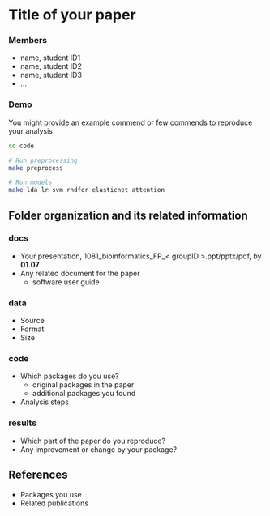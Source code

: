 # Title of your paper
### Members
* name, student ID1
* name, student ID2
* name, student ID3
* ...

### Demo
You might provide an example commend or few commends to reproduce your analysis
```bash
cd code

# Run preprocessing
make preprocess

# Run models
make lda lr svm rndfor elasticnet attention
```

## Folder organization and its related information

### docs
* Your presentation, 1081_bioinformatics_FP_< groupID >.ppt/pptx/pdf, by **01.07**
* Any related document for the paper
  * software user guide

### data
* Source
* Format
* Size

### code
* Which packages do you use?
  * original packages in the paper
  * additional packages you found
* Analysis steps

### results
* Which part of the paper do you reproduce?
* Any improvement or change by your package?

## References
* Packages you use
* Related publications


